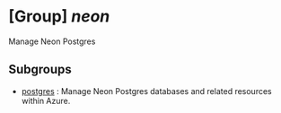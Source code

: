 # [Group] _neon_

Manage Neon Postgres

## Subgroups

- [postgres](/Commands/neon/postgres/readme.md)
: Manage Neon Postgres databases and related resources within Azure.
